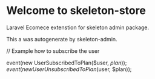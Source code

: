 # Welcome to skeleton-store

Laravel Ecomece extenstion for skeleton admin package.

This a was autogenerate by skeleton-admin.


// Example how to subscribe the user

event(new UserSubscribedToPlan($user, $plan));
event(new UserUnsubscribedToPlan($user, $plan));
